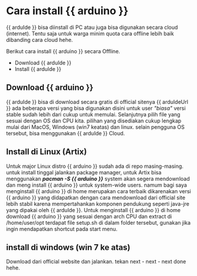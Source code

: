 # Cara install {{ arduino }}

{{ arduIde }} bisa diinstall di PC atau juga bisa digunakan secara cloud (internet). Tentu saja untuk warga minim quota cara offline lebih baik dibanding cara cloud hehe.

Berikut cara install {{ arduino }} secara Offline.

* Download {{ arduIde }}
* Install {{ arduIde }}

## Download {{ arduino }}
{{ arduIde }} bisa di download secara gratis di official sitenya {{ arduIdeUrl }} ada beberapa versi yang bisa digunakan disini untuk user _"biasa"_ versi stable sudah lebih dari cukup untuk memulai. Selanjutnya pilih file yang sesuai dengan OS dan CPU kita. pilihan yang disediakan cukup lengkap mulai dari MacOS, Windows (win7 keatas) dan linux. selain pengguna OS tersebut, bisa menggunakan {{ arduIde }} Cloud.

## Install di Linux (Artix)
Untuk major Linux distro {{ arduino }} sudah ada di repo masing-masing. untuk install tinggal jalankan package manager, untuk Artix bisa menggunakan **_pacman -S {{ arduino }}_** system akan segera mendownload dan meng install {{ arduino }} untuk system-wide users. namum bagi saya menginstall {{ arduino }} di home merupakan cara terbaik dikarenakan versi {{ arduino }} yang didapatkan dengan cara mendownload dari official site lebih stabil karena mempertahankan komponen pendukung seperti java-jre yang dipakai oleh {{ arduIde }}. Untuk menginstall {{ arduino }} di home download {{ arduino }} yang sesuai dengan arch CPU dan extract di /home/user/opt terdapat file setup.sh di dalam folder tersebut, gunakan jika ingin mendapatkan shortcut pada start menu.

## install di windows (win 7 ke atas)
Download dari official website dan jalankan. tekan next - next - next done hehe.